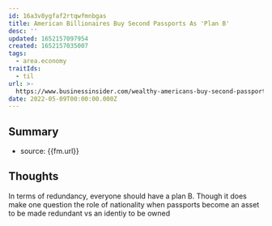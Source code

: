 ```yaml
---
id: 16a3v8ygfaf2rtqwfmnbgas
title: American Billionaires Buy Second Passports As 'Plan B'
desc: ''
updated: 1652157097954
created: 1652157035007
tags:
  - area.economy
traitIds:
  - til
url: >-
  https://www.businessinsider.com/wealthy-americans-buy-second-passports-amid-covid-politics-climate-change-2022-5
date: 2022-05-09T00:00:00.000Z
---
```


## Summary
- source: {{fm.url}}

## Thoughts
In terms of redundancy, everyone should have a plan B. Though it does make one question the role of nationality when passports become an asset to be made redundant vs an identiy to be owned

